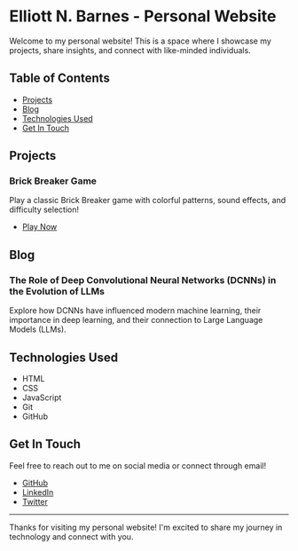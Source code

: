 # Elliott N. Barnes - Personal Website

Welcome to my personal website! This is a space where I showcase my projects, share insights, and connect with like-minded individuals. 

## Table of Contents
- [Projects](#projects)
- [Blog](#blog)
- [Technologies Used](#technologies-used)
- [Get In Touch](#get-in-touch)

## Projects

### Brick Breaker Game
Play a classic Brick Breaker game with colorful patterns, sound effects, and difficulty selection! 
- [Play Now](projects/brick-breaker/index.html)

## Blog

### The Role of Deep Convolutional Neural Networks (DCNNs) in the Evolution of LLMs
Explore how DCNNs have influenced modern machine learning, their importance in deep learning, and their connection to Large Language Models (LLMs).

## Technologies Used

- HTML
- CSS
- JavaScript
- Git
- GitHub

## Get In Touch

Feel free to reach out to me on social media or connect through email!

- [GitHub](https://github.com/elliottbarnes)
- [LinkedIn](https://linkedin.com/in/elliottbarnes1)
- [Twitter](https://twitter.com/elliottbarness)

---

Thanks for visiting my personal website! I'm excited to share my journey in technology and connect with you.
